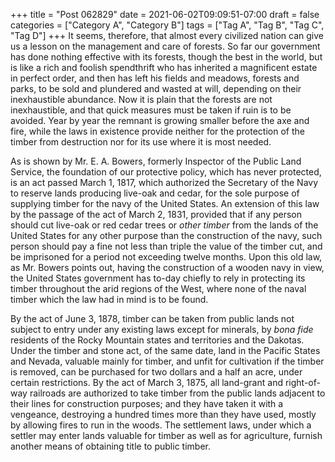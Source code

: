 +++
title = "Post 062829"
date = 2021-06-02T09:09:51-07:00
draft = false
categories = ["Category A", "Category B"]
tags = ["Tag A", "Tag B", "Tag C", "Tag D"]
+++
It seems, therefore, that almost every civilized nation can give us a lesson on the management and care of forests. So far our government has done nothing effective with its forests, though the best in the world, but is like a rich and foolish spendthrift who has inherited a magnificent estate in perfect order, and then has left his fields and meadows, forests and parks, to be sold and plundered and wasted at will, depending on their inexhaustible abundance. Now it is plain that the forests are not inexhaustible, and that quick measures must be taken if ruin is to be avoided. Year by year the remnant is growing smaller before the axe and fire, while the laws in existence provide neither for the protection of the timber from destruction nor for its use where it is most needed.

As is shown by Mr. E. A. Bowers, formerly Inspector of the Public Land Service, the foundation of our protective policy, which has never protected, is an act passed March 1, 1817, which authorized the Secretary of the Navy to reserve lands producing live-oak and cedar, for the sole purpose of supplying timber for the navy of the United States. An extension of this law by the passage of the act of March 2, 1831, provided that if any person should cut live-oak or red cedar trees or _other timber_ from the lands of the United States for any other purpose than the construction of the navy, such person should pay a fine not less than triple the value of the timber cut, and be imprisoned for a period not exceeding twelve months. Upon this old law, as Mr. Bowers points out, having the construction of a wooden navy in view, the United States government has to-day chiefly to rely in protecting its timber throughout the arid regions of the West, where none of the naval timber which the law had in mind is to be found.

By the act of June 3, 1878, timber can be taken from public lands not subject to entry under any existing laws except for minerals, by _bona fide_ residents of the Rocky Mountain states and territories and the Dakotas. Under the timber and stone act, of the same date, land in the Pacific States and Nevada, valuable mainly for timber, and unfit for cultivation if the timber is removed, can be purchased for two dollars and a half an acre, under certain restrictions. By the act of March 3, 1875, all land-grant and right-of-way railroads are authorized to take timber from the public lands adjacent to their lines for construction purposes; and they have taken it with a vengeance, destroying a hundred times more than they have used, mostly by allowing fires to run in the woods. The settlement laws, under which a settler may enter lands valuable for timber as well as for agriculture, furnish another means of obtaining title to public timber.
